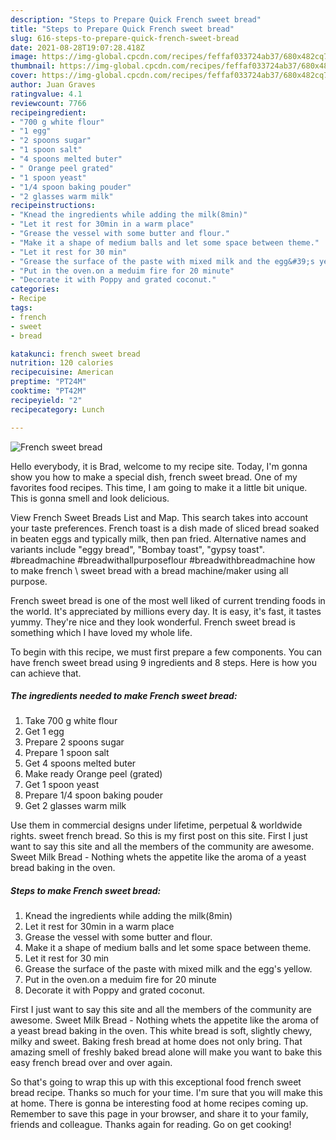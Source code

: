```yaml
---
description: "Steps to Prepare Quick French sweet bread"
title: "Steps to Prepare Quick French sweet bread"
slug: 616-steps-to-prepare-quick-french-sweet-bread
date: 2021-08-28T19:07:28.418Z
image: https://img-global.cpcdn.com/recipes/feffaf033724ab37/680x482cq70/french-sweet-bread-recipe-main-photo.jpg
thumbnail: https://img-global.cpcdn.com/recipes/feffaf033724ab37/680x482cq70/french-sweet-bread-recipe-main-photo.jpg
cover: https://img-global.cpcdn.com/recipes/feffaf033724ab37/680x482cq70/french-sweet-bread-recipe-main-photo.jpg
author: Juan Graves
ratingvalue: 4.1
reviewcount: 7766
recipeingredient:
- "700 g white flour"
- "1 egg"
- "2 spoons sugar"
- "1 spoon salt"
- "4 spoons melted buter"
- " Orange peel grated"
- "1 spoon yeast"
- "1/4 spoon baking pouder"
- "2 glasses warm milk"
recipeinstructions:
- "Knead the ingredients while adding the milk(8min)"
- "Let it rest for 30min in a warm place"
- "Grease the vessel with some butter and flour."
- "Make it a shape of medium balls and let some space between theme."
- "Let it rest for 30 min"
- "Grease the surface of the paste with mixed milk and the egg&#39;s yellow."
- "Put in the oven.on a meduim fire for 20 minute"
- "Decorate it with Poppy and grated coconut."
categories:
- Recipe
tags:
- french
- sweet
- bread

katakunci: french sweet bread 
nutrition: 120 calories
recipecuisine: American
preptime: "PT24M"
cooktime: "PT42M"
recipeyield: "2"
recipecategory: Lunch

---
```



![French sweet bread](https://img-global.cpcdn.com/recipes/feffaf033724ab37/680x482cq70/french-sweet-bread-recipe-main-photo.jpg)

Hello everybody, it is Brad, welcome to my recipe site. Today, I'm gonna show you how to make a special dish, french sweet bread. One of my favorites food recipes. This time, I am going to make it a little bit unique. This is gonna smell and look delicious.

View French Sweet Breads List and Map. This search takes into account your taste preferences. French toast is a dish made of sliced bread soaked in beaten eggs and typically milk, then pan fried. Alternative names and variants include &#34;eggy bread&#34;, &#34;Bombay toast&#34;, &#34;gypsy toast&#34;. #breadmachine #breadwithallpurposeflour #breadwithbreadmachine how to make french \ sweet bread with a bread machine/maker using all purpose.

French sweet bread is one of the most well liked of current trending foods in the world. It's appreciated by millions every day. It is easy, it's fast, it tastes yummy. They're nice and they look wonderful. French sweet bread is something which I have loved my whole life.


To begin with this recipe, we must first prepare a few components. You can have french sweet bread using 9 ingredients and 8 steps. Here is how you can achieve that.

<!--inarticleads1-->

##### The ingredients needed to make French sweet bread:

1. Take 700 g white flour
1. Get 1 egg
1. Prepare 2 spoons sugar
1. Prepare 1 spoon salt
1. Get 4 spoons melted buter
1. Make ready  Orange peel (grated)
1. Get 1 spoon yeast
1. Prepare 1/4 spoon baking pouder
1. Get 2 glasses warm milk


Use them in commercial designs under lifetime, perpetual &amp; worldwide rights. sweet french bread. So this is my first post on this site. First I just want to say this site and all the members of the community are awesome. Sweet Milk Bread - Nothing whets the appetite like the aroma of a yeast bread baking in the oven. 

<!--inarticleads2-->

##### Steps to make French sweet bread:

1. Knead the ingredients while adding the milk(8min)
1. Let it rest for 30min in a warm place
1. Grease the vessel with some butter and flour.
1. Make it a shape of medium balls and let some space between theme.
1. Let it rest for 30 min
1. Grease the surface of the paste with mixed milk and the egg&#39;s yellow.
1. Put in the oven.on a meduim fire for 20 minute
1. Decorate it with Poppy and grated coconut.


First I just want to say this site and all the members of the community are awesome. Sweet Milk Bread - Nothing whets the appetite like the aroma of a yeast bread baking in the oven. This white bread is soft, slightly chewy, milky and sweet. Baking fresh bread at home does not only bring. That amazing smell of freshly baked bread alone will make you want to bake this easy french bread over and over again. 

So that's going to wrap this up with this exceptional food french sweet bread recipe. Thanks so much for your time. I'm sure that you will make this at home. There is gonna be interesting food at home recipes coming up. Remember to save this page in your browser, and share it to your family, friends and colleague. Thanks again for reading. Go on get cooking!
